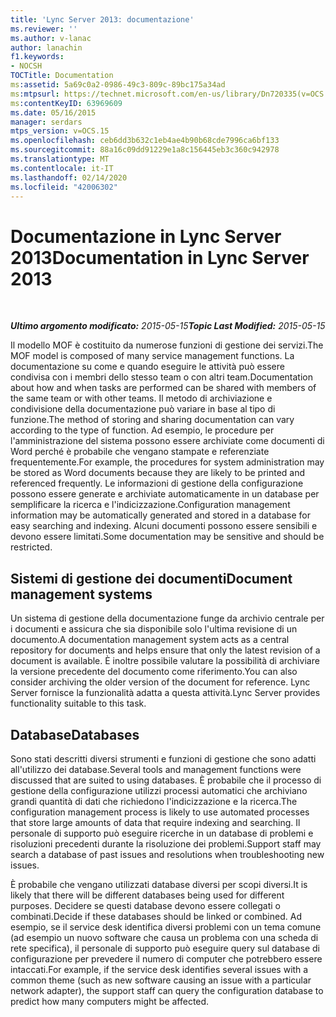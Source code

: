 ```yaml
---
title: 'Lync Server 2013: documentazione'
ms.reviewer: ''
ms.author: v-lanac
author: lanachin
f1.keywords:
- NOCSH
TOCTitle: Documentation
ms:assetid: 5a69c0a2-0986-49c3-809c-89bc175a34ad
ms:mtpsurl: https://technet.microsoft.com/en-us/library/Dn720335(v=OCS.15)
ms:contentKeyID: 63969609
ms.date: 05/16/2015
manager: serdars
mtps_version: v=OCS.15
ms.openlocfilehash: ceb6dd3b632c1eb4ae4b90b68cde7996ca6bf133
ms.sourcegitcommit: 88a16c09dd91229e1a8c156445eb3c360c942978
ms.translationtype: MT
ms.contentlocale: it-IT
ms.lasthandoff: 02/14/2020
ms.locfileid: "42006302"
---
```

<div data-xmlns="http://www.w3.org/1999/xhtml">

<div class="topic" data-xmlns="http://www.w3.org/1999/xhtml" data-msxsl="urn:schemas-microsoft-com:xslt" data-cs="http://msdn.microsoft.com/">

<div data-asp="http://msdn2.microsoft.com/asp">

# <a name="documentation-in-lync-server-2013"></a><span data-ttu-id="e8dbb-102">Documentazione in Lync Server 2013</span><span class="sxs-lookup"><span data-stu-id="e8dbb-102">Documentation in Lync Server 2013</span></span>

</div>

<div id="mainSection">

<div id="mainBody">

<span> </span>

<span data-ttu-id="e8dbb-103">_**Ultimo argomento modificato:** 2015-05-15_</span><span class="sxs-lookup"><span data-stu-id="e8dbb-103">_**Topic Last Modified:** 2015-05-15_</span></span>

<span data-ttu-id="e8dbb-104">Il modello MOF è costituito da numerose funzioni di gestione dei servizi.</span><span class="sxs-lookup"><span data-stu-id="e8dbb-104">The MOF model is composed of many service management functions.</span></span> <span data-ttu-id="e8dbb-105">La documentazione su come e quando eseguire le attività può essere condivisa con i membri dello stesso team o con altri team.</span><span class="sxs-lookup"><span data-stu-id="e8dbb-105">Documentation about how and when tasks are performed can be shared with members of the same team or with other teams.</span></span> <span data-ttu-id="e8dbb-106">Il metodo di archiviazione e condivisione della documentazione può variare in base al tipo di funzione.</span><span class="sxs-lookup"><span data-stu-id="e8dbb-106">The method of storing and sharing documentation can vary according to the type of function.</span></span> <span data-ttu-id="e8dbb-107">Ad esempio, le procedure per l'amministrazione del sistema possono essere archiviate come documenti di Word perché è probabile che vengano stampate e referenziate frequentemente.</span><span class="sxs-lookup"><span data-stu-id="e8dbb-107">For example, the procedures for system administration may be stored as Word documents because they are likely to be printed and referenced frequently.</span></span> <span data-ttu-id="e8dbb-108">Le informazioni di gestione della configurazione possono essere generate e archiviate automaticamente in un database per semplificare la ricerca e l'indicizzazione.</span><span class="sxs-lookup"><span data-stu-id="e8dbb-108">Configuration management information may be automatically generated and stored in a database for easy searching and indexing.</span></span> <span data-ttu-id="e8dbb-109">Alcuni documenti possono essere sensibili e devono essere limitati.</span><span class="sxs-lookup"><span data-stu-id="e8dbb-109">Some documentation may be sensitive and should be restricted.</span></span>

<div>

## <a name="document-management-systems"></a><span data-ttu-id="e8dbb-110">Sistemi di gestione dei documenti</span><span class="sxs-lookup"><span data-stu-id="e8dbb-110">Document management systems</span></span>

<span data-ttu-id="e8dbb-111">Un sistema di gestione della documentazione funge da archivio centrale per i documenti e assicura che sia disponibile solo l'ultima revisione di un documento.</span><span class="sxs-lookup"><span data-stu-id="e8dbb-111">A documentation management system acts as a central repository for documents and helps ensure that only the latest revision of a document is available.</span></span> <span data-ttu-id="e8dbb-112">È inoltre possibile valutare la possibilità di archiviare la versione precedente del documento come riferimento.</span><span class="sxs-lookup"><span data-stu-id="e8dbb-112">You can also consider archiving the older version of the document for reference.</span></span> <span data-ttu-id="e8dbb-113">Lync Server fornisce la funzionalità adatta a questa attività.</span><span class="sxs-lookup"><span data-stu-id="e8dbb-113">Lync Server provides functionality suitable to this task.</span></span>

</div>

<div>

## <a name="databases"></a><span data-ttu-id="e8dbb-114">Database</span><span class="sxs-lookup"><span data-stu-id="e8dbb-114">Databases</span></span>

<span data-ttu-id="e8dbb-115">Sono stati descritti diversi strumenti e funzioni di gestione che sono adatti all'utilizzo dei database.</span><span class="sxs-lookup"><span data-stu-id="e8dbb-115">Several tools and management functions were discussed that are suited to using databases.</span></span> <span data-ttu-id="e8dbb-116">È probabile che il processo di gestione della configurazione utilizzi processi automatici che archiviano grandi quantità di dati che richiedono l'indicizzazione e la ricerca.</span><span class="sxs-lookup"><span data-stu-id="e8dbb-116">The configuration management process is likely to use automated processes that store large amounts of data that require indexing and searching.</span></span> <span data-ttu-id="e8dbb-117">Il personale di supporto può eseguire ricerche in un database di problemi e risoluzioni precedenti durante la risoluzione dei problemi.</span><span class="sxs-lookup"><span data-stu-id="e8dbb-117">Support staff may search a database of past issues and resolutions when troubleshooting new issues.</span></span>

<span data-ttu-id="e8dbb-118">È probabile che vengano utilizzati database diversi per scopi diversi.</span><span class="sxs-lookup"><span data-stu-id="e8dbb-118">It is likely that there will be different databases being used for different purposes.</span></span> <span data-ttu-id="e8dbb-119">Decidere se questi database devono essere collegati o combinati.</span><span class="sxs-lookup"><span data-stu-id="e8dbb-119">Decide if these databases should be linked or combined.</span></span> <span data-ttu-id="e8dbb-120">Ad esempio, se il service desk identifica diversi problemi con un tema comune (ad esempio un nuovo software che causa un problema con una scheda di rete specifica), il personale di supporto può eseguire query sul database di configurazione per prevedere il numero di computer che potrebbero essere intaccati.</span><span class="sxs-lookup"><span data-stu-id="e8dbb-120">For example, if the service desk identifies several issues with a common theme (such as new software causing an issue with a particular network adapter), the support staff can query the configuration database to predict how many computers might be affected.</span></span>

</div>

</div>

<span> </span>

</div>

</div>

</div>

